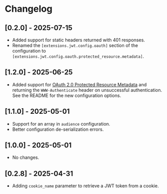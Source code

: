 # Changelog

## [0.2.0] - 2025-07-15

- Added support for static headers returned with 401 responses.
- Renamed the `[extensions.jwt.config.oauth]` section of the configuration to `[extensions.jwt.config.oauth.protected_resource.metadata]`.

## [1.2.0] - 2025-06-25

- Added support for [OAuth 2.0 Protected Resource Metadata](https://datatracker.ietf.org/doc/html/rfc9728) and returning the `WWW-Authenticate` header on unsuccessful authentication. See the README for the new configuration options.

## [1.1.0] - 2025-05-01

- Support for an array in `audience` configuration.
- Better configuration de-serialization errors.

## [1.0.0] - 2025-05-01

- No changes.

## [0.2.8] - 2025-04-31

- Adding `cookie_name` parameter to retrieve a JWT token from a cookie.
